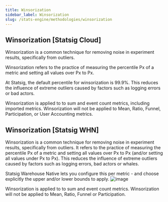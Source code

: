 ```yaml
---
title: Winsorization
sidebar_label: Winsorization
slug: /stats-engine/methodologies/winsorization
---
```


## Winsorization [Statsig Cloud]

Winsorization is a common technique for removing noise in experiment results, specifically from outliers.

Winsorization refers to the practice of measuring the percentile Px of a metric and setting all values over Px to Px.

At Statsig, the default percentile for winsorization is 99.9%. This reduces the influence of extreme outliers caused by factors such as logging errors or bad actors.

Winsorization is applied to to sum and event count metrics, including imported metrics. Winsorization will not be applied to Mean, Ratio, Funnel, Participation, or User Accounting metrics.


## Winsorization [Statsig WHN]

Winsorization is a common technique for removing noise in experiment results, specifically from outliers. It refers to the practice of measuring the percentile Px of a metric and setting all values over Px to Px (and/or setting all values under Px to Px). This reduces the influence of extreme outliers caused by factors such as logging errors, bad actors or whales.

Statsig Warehouse Native lets you configure this per metric - and choose explicitly the upper and/or lower bounds to apply.
![image](https://github.com/statsig-io/docs/assets/31516123/6d058842-27f7-4b6b-9bd8-245a5f894f90)

Winsorization is applied to to sum and event count metrics. Winsorization will not be applied to Mean, Ratio, Funnel or Participation.
